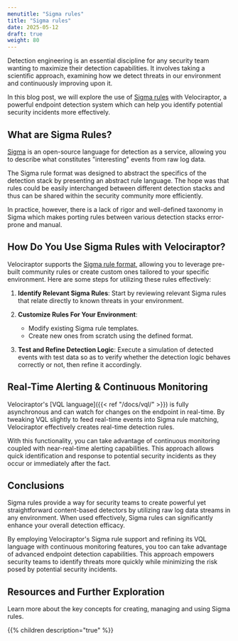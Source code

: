 ```yaml
---
menutitle: "Sigma rules"
title: "Sigma rules"
date: 2025-05-12
draft: true
weight: 80
---
```



Detection engineering is an essential discipline for any security team wanting
to maximize their detection capabilities. It involves taking a scientific
approach, examining how we detect threats in our environment and continuously
improving upon it.

In this blog post, we will explore the use of
[Sigma rules](https://github.com/elastic/sigma) with Velociraptor, a powerful
endpoint detection system which can help you identify potential security
incidents more effectively.

## What are Sigma Rules?

[Sigma](https://www.sans.org/security-resources/posters/sigma-rules-sans-securing-the-cloud/PDFs/sigma-rules-sans-securing-the-cloud.pdf)
is an open-source language for detection as a service, allowing you to describe
what constitutes "interesting" events from raw log data.

The Sigma rule format was designed to abstract the specifics of the detection
stack by presenting an abstract rule language. The hope was that rules could be
easily interchanged between different detection stacks and thus can be shared
within the security community more efficiently.

In practice, however, there is a lack of rigor and well-defined taxonomy in
Sigma which makes porting rules between various detection stacks error-prone and
manual.

## How Do You Use Sigma Rules with Velociraptor?

Velociraptor supports the [Sigma rule format](https://github.com/elastic/sigma),
allowing you to leverage pre-built community rules or create custom ones
tailored to your specific environment. Here are some steps for utilizing these
rules effectively:

1. **Identify Relevant Sigma Rules**: Start by reviewing relevant Sigma rules
   that relate directly to known threats in your environment.

2. **Customize Rules For Your Environment**:
   - Modify existing Sigma rule templates.
   - Create new ones from scratch using the defined format.

3. **Test and Refine Detection Logic**: Execute a simulation of detected events
   with test data so as to verify whether the detection logic behaves correctly
   or not, then refine it accordingly.

## Real-Time Alerting & Continuous Monitoring

Velociraptor's [VQL language]({{< ref "/docs/vql/" >}}) is fully asynchronous
and can watch for changes on the endpoint in real-time. By tweaking VQL slightly
to feed real-time events into Sigma rule matching, Velociraptor effectively
creates real-time detection rules.

With this functionality, you can take advantage of continuous monitoring coupled
with near-real-time alerting capabilities. This approach allows quick
identification and response to potential security incidents as they occur or
immediately after the fact.

## Conclusions

Sigma rules provide a way for security teams to create powerful yet
straightforward content-based detectors by utilizing raw log data streams in any
environment. When used effectively, Sigma rules can significantly enhance your
overall detection efficacy.

By employing Velociraptor's Sigma rule support and refining its VQL language
with continuous monitoring features, you too can take advantage of advanced
endpoint detection capabilities. This approach empowers security teams to
identify threats more quickly while minimizing the risk posed by potential
security incidents.

## Resources and Further Exploration

Learn more about the key concepts for creating, managing and using Sigma rules.

{{% children description="true" %}}
